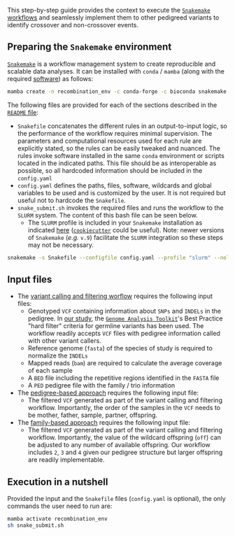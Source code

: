 This step-by-step guide provides the context to execute the [`Snakemake` workflows](Snakepit) and seamlessly implement them to other pedigreed variants to identify crossover and non-crossover events.

## Preparing the `Snakemake` environment

[`Snakemake`](https://snakemake.readthedocs.io/en/stable/) is a workflow management system to create reproducible and scalable data analyses. It can be installed with `conda` / `mamba` (along with the required [software](README.md)) as follows:

```bash
mamba create -n recombination_env -c conda-forge -c bioconda snakemake bcftools samtools #different environments / commands can be used if preferred
```

The following files are provided for each of the sections described in the [`README` file](README.md):

- `Snakefile` concatenates the different rules in an output-to-input logic, so the performance of the workflow requires minimal supervision. The parameters and computational resources used for each rule are explicitly stated, so the rules can be easily tweaked and nuanced. The rules invoke software installed in the same `conda` environment or scripts located in the indicated paths. This file should be as interoperable as possible, so all hardcoded information should be included in the `config.yaml`
- `config.yaml` defines the paths, files, software, wildcards and global variables to be used and is customized by the user. It is not required but useful not to hardcode the `Snakefile`.
- `snake_submit.sh` invokes the required files and runs the workflow to the `SLURM` system. The content of this bash file can be seen below.
    - The `SLURM` profile is included in your `Snakemake` installation as indicated [here](https://github.com/Snakemake-Profiles/slurm) ([`cookiecutter`](https://github.com/cookiecutter/cookiecutter) could be useful). Note: newer versions of `Snakemake` (*e.g.* `v.9`) facilitate the `SLURM` integration so these steps may not be necessary.

```bash
snakemake -s Snakefile --configfile config.yaml --profile "slurm" --nolock --rerun-incomplete
```

## Input files

- The [variant calling and filtering worflow](Variant_filtering) requires the following input files:
    - Genotyped `VCF` containing information about `SNPs` and `INDELs` in the pedigree. In [our study](https://academic.oup.com/gbe/advance-article/doi/10.1093/gbe/evaf072/8115344?login=false), the [`Genome Analysis Toolkit`](https://gatk.broadinstitute.org/hc/en-us)'s Best Practice "hard filter" criteria for germline variants has been used. The workflow readily accepts `VCF` files with pedigree information called with other variant callers.
    - Reference genome (`fasta`) of the species of study is required to normalize the `INDELs`
    - Mapped reads (`bam`) are required to calculate the average coverage of each sample
    - A `BED` file including the repetitive regions identified in the `FASTA` file
    - A `PED` pedigree file with the family / trio information
- The [pedigree-based approach](Pedigree_approach) requires the following input file:
    - The filtered `VCF` generated as part of the variant calling and filtering workflow. Importantly, the order of the samples in the `VCF` needs to be mother, father, sample, partner, offspring.
- The [family-based approach](Family_approach) requires the following input file:
    - The filtered `VCF` generated as part of the variant calling and filtering workflow. Importantly, the value of the wildcard offspring (`off`) can be adjusted to any number of available offspring. Our workflow includes `2`, `3` and `4` given our pedigree structure but larger offspring are readily implementable.

## Execution in a nutshell

Provided the input and the `Snakefile` files (`config.yaml` is optional), the only commands the user need to run are:

```bash
mamba activate recombination_env
sh snake_submit.sh
```